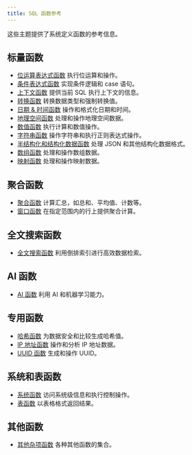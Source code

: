```yaml
---
title: SQL 函数参考
---
```


这些主题提供了系统定义函数的参考信息。

## 标量函数

- [位运算表达式函数](./01-bitmap-functions/index.md) 执行位运算和操作。
- [条件表达式函数](./03-conditional-functions/index.md) 实现条件逻辑和 case 语句。
- [上下文函数](./15-context-functions/index.md) 提供当前 SQL 执行上下文的信息。
- [转换函数](./02-conversion-functions/index.md) 转换数据类型和强制转换值。
- [日期 & 时间函数](./05-datetime-functions/index.md) 操作和格式化日期和时间。
- [地理空间函数](./09-geo-functions/index.md) 处理和操作地理空间数据。
- [数值函数](./04-numeric-functions/index.md) 执行计算和数值操作。
- [字符串函数](./06-string-functions/index.md) 操作字符串和执行正则表达式操作。
- [半结构化和结构化数据函数](./10-semi-structured-functions/index.md) 处理 JSON 和其他结构化数据格式。
- [数组函数](./00-array-functions/index.md) 处理和操作数组数据。
- [映射函数](10-map-functions/index.md) 处理和操作映射数据。

## 聚合函数

- [聚合函数](./07-aggregate-functions/index.md) 计算汇总，如总和、平均值、计数等。
- [窗口函数](./08-window-functions/index.md) 在指定范围内的行上提供聚合计算。

## 全文搜索函数

- [全文搜索函数](10-search-functions/index.md) 利用倒排索引进行高效数据检索。

## AI 函数

- [AI 函数](./11-ai-functions/index.md) 利用 AI 和机器学习能力。

## 专用函数

- [哈希函数](./12-hash-functions/index.md) 为数据安全和比较生成哈希值。
- [IP 地址函数](./14-ip-address-functions/index.md) 操作和分析 IP 地址数据。
- [UUID 函数](./13-uuid-functions/index.md) 生成和操作 UUID。

## 系统和表函数

- [系统函数](./16-system-functions/index.md) 访问系统级信息和执行控制操作。
- [表函数](./17-table-functions/index.md) 以表格格式返回结果。

## 其他函数

- [其他杂项函数](20-other-functions/index.md) 各种其他函数的集合。